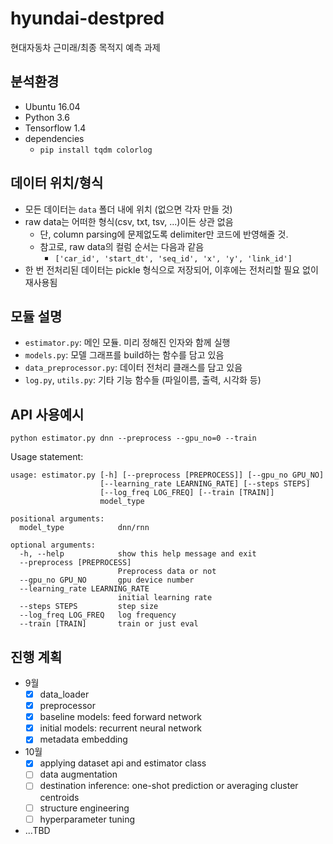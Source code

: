 # hyundai-destpred

현대자동차 근미래/최종 목적지 예측 과제

## 분석환경

- Ubuntu 16.04
- Python 3.6
- Tensorflow 1.4
- dependencies
  - `pip install tqdm colorlog`

## 데이터 위치/형식

- 모든 데이터는 `data` 폴더 내에 위치 (없으면 각자 만들 것)
- raw data는 어떠한 형식(csv, txt, tsv, ...)이든 상관 없음
  - 단, column parsing에 문제없도록 delimiter만 코드에 반영해줄 것.
  - 참고로, raw data의 컬럼 순서는 다음과 같음
    - `['car_id', 'start_dt', 'seq_id', 'x', 'y', 'link_id']`
- 한 번 전처리된 데이터는 pickle 형식으로 저장되어, 이후에는 전처리할 필요 없이 재사용됨

## 모듈 설명

- `estimator.py`: 메인 모듈. 미리 정해진 인자와 함께 실행
- `models.py`: 모델 그래프를 build하는 함수를 담고 있음
- `data_preprocessor.py`: 데이터 전처리 클래스를 담고 있음
- `log.py`, `utils.py`: 기타 기능 함수들 (파일이름, 출력, 시각화 등)

## API 사용예시

`python estimator.py dnn --preprocess --gpu_no=0 --train`

Usage statement:

```
usage: estimator.py [-h] [--preprocess [PREPROCESS]] [--gpu_no GPU_NO]
                    [--learning_rate LEARNING_RATE] [--steps STEPS]
                    [--log_freq LOG_FREQ] [--train [TRAIN]]
                    model_type

positional arguments:
  model_type            dnn/rnn

optional arguments:
  -h, --help            show this help message and exit
  --preprocess [PREPROCESS]
                        Preprocess data or not
  --gpu_no GPU_NO       gpu device number
  --learning_rate LEARNING_RATE
                        initial learning rate
  --steps STEPS         step size
  --log_freq LOG_FREQ   log frequency
  --train [TRAIN]       train or just eval
```

## 진행 계획

- 9월
  - [x] data_loader
  - [x] preprocessor
  - [x] baseline models: feed forward network
  - [x] initial models: recurrent neural network
  - [x] metadata embedding

- 10월
  - [x] applying dataset api and estimator class
  - [ ] data augmentation
  - [ ] destination inference: one-shot prediction or averaging cluster centroids
  - [ ] structure engineering
  - [ ] hyperparameter tuning

- ...TBD